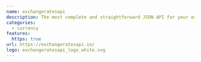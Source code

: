 ```yaml
---
name: exchangeratesapi
description: The most complete and straightforward JSON API for your exchange rate data needs.
categories:
  - currency
features:
  https: true
url: https://exchangeratesapi.io/
logo: exchangeratesapi_logo_white.svg
---
```

